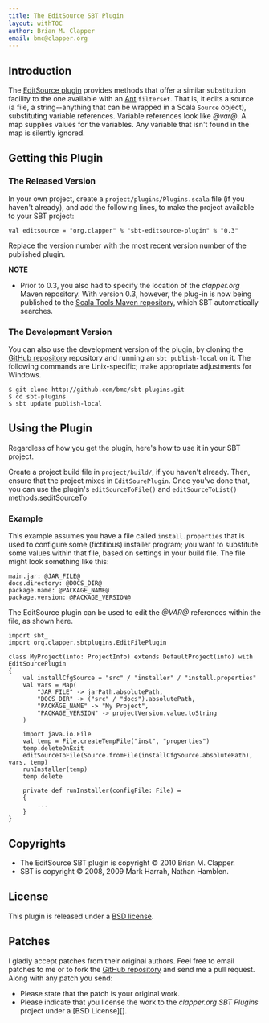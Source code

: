 ```yaml
---
title: The EditSource SBT Plugin
layout: withTOC
author: Brian M. Clapper
email: bmc@clapper.org
---
```


## Introduction

The [EditSource plugin][] provides methods that offer a similar
substitution facility to the one available with an [Ant][] `filterset`.
That is, it edits a source (a file, a string--anything that can be wrapped
in a Scala `Source` object), substituting variable references. Variable
references look like _@var@_. A map supplies values for the variables. Any
variable that isn't found in the map is silently ignored.

[Ant]: http://ant.apache.org/
[EditSource plugin]: http://github.com/bmc/sbt-plugins/tree/master/editsource/

## Getting this Plugin

### The Released Version

In your own project, create a `project/plugins/Plugins.scala` file (if you
haven't already), and add the following lines, to make the project available
to your SBT project:

    val editsource = "org.clapper" % "sbt-editsource-plugin" % "0.3"

Replace the version number with the most recent version number of the
published plugin.

**NOTE**

* Prior to 0.3, you also had to specify the location of the *clapper.org*
  Maven repository. With version 0.3, however, the plug-in is now being
  published to the [Scala Tools Maven repository][], which SBT
  automatically searches.

### The Development Version

You can also use the development version of the plugin, by cloning the
[GitHub repository][] repository and running an `sbt publish-local` on it.
The following commands are Unix-specific; make appropriate adjustments for
Windows.

    $ git clone http://github.com/bmc/sbt-plugins.git
    $ cd sbt-plugins
    $ sbt update publish-local

## Using the Plugin

Regardless of how you get the plugin, here's how to use it in your SBT
project.

Create a project build file in `project/build/`, if you haven't already.
Then, ensure that the project mixes in `EditSourePlugin`. Once you've done
that, you can use the plugin's `editSourceToFile()` and `editSourceToList()`
methods.seditSourceTo

### Example

This example assumes you have a file called `install.properties` that is
used to configure some (fictitious) installer program; you want to
substitute some values within that file, based on settings in your build
file. The file might look something like this:

    main.jar: @JAR_FILE@
    docs.directory: @DOCS_DIR@
    package.name: @PACKAGE_NAME@
    package.version: @PACKAGE_VERSION@


The EditSource plugin can be used to edit the _@VAR@_ references within the
file, as shown here.

    import sbt_
    import org.clapper.sbtplugins.EditFilePlugin

    class MyProject(info: ProjectInfo) extends DefaultProject(info) with EditSourcePlugin
    {
        val installCfgSource = "src" / "installer" / "install.properties"
        val vars = Map(
            "JAR_FILE" -> jarPath.absolutePath,
            "DOCS_DIR" -> ("src" / "docs").absolutePath,
            "PACKAGE_NAME" -> "My Project",
            "PACKAGE_VERSION" -> projectVersion.value.toString
        ) 

        import java.io.File
        val temp = File.createTempFile("inst", "properties")
        temp.deleteOnExit
        editSourceToFile(Source.fromFile(installCfgSource.absolutePath), vars, temp)
        runInstaller(temp)
        temp.delete

        private def runInstaller(configFile: File) =
        {
            ...
        }
    }


## Copyrights

* The EditSource SBT plugin is copyright &copy; 2010 Brian M. Clapper.
* SBT is copyright &copy; 2008, 2009 Mark Harrah, Nathan Hamblen.  

## License

This plugin is released under a [BSD license][license].

## Patches

I gladly accept patches from their original authors. Feel free to email
patches to me or to fork the [GitHub repository][] and send me a pull
request. Along with any patch you send:

* Please state that the patch is your original work.
* Please indicate that you license the work to the *clapper.org SBT
  Plugins* project under a [BSD License][].

[GitHub repository]: http://github.com/bmc/sbt-plugins
[license]: license.html
[Scala Tools Maven repository]: http://www.scala-tools.org/repo-releases/

